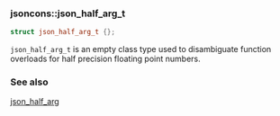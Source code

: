 ### jsoncons::json_half_arg_t 

```c++
struct json_half_arg_t {};
```

`json_half_arg_t` is an empty class type used to disambiguate function overloads for half precision floating point numbers.

### See also

[json_half_arg](json_half_arg.md)
